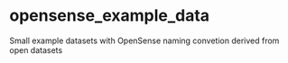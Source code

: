 # opensense_example_data
Small example datasets with OpenSense naming convetion derived from open datasets
